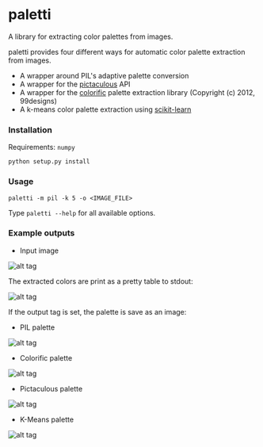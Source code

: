# paletti
A library for extracting color palettes from images.

paletti provides four different ways for automatic color palette extraction
from images.

* A wrapper around PIL's adaptive palette conversion
* A wrapper for the [pictaculous](http://www.pictaculous.com/) API
* A wrapper for the [colorific](https://github.com/99designs/colorific) palette extraction library (Copyright (c) 2012, 99designs)
* A k-means color palette extraction using [scikit-learn](http://scikit-learn.org)

### Installation

Requirements: ``numpy``

``python setup.py install``

### Usage

``paletti -m pil -k 5 -o <IMAGE_FILE>``

Type ``paletti --help`` for all available options.

### Example outputs

* Input image

![alt tag](https://github.com/neocortex/paletti/blob/master/images/test_img.jpg)

The extracted colors are print as a pretty table to stdout:

![alt tag](https://github.com/neocortex/paletti/blob/master/images/stdout.png)


If the output tag is set, the palette is save as an image:

* PIL palette

![alt tag](https://github.com/neocortex/paletti/blob/master/images/pil_palette.png)

* Colorific palette

![alt tag](https://github.com/neocortex/paletti/blob/master/images/colorific_palette.png)

* Pictaculous palette

![alt tag](https://github.com/neocortex/paletti/blob/master/images/pictaculous_palette.png)

* K-Means palette

![alt tag](https://github.com/neocortex/paletti/blob/master/images/kmeans_palette.png)
